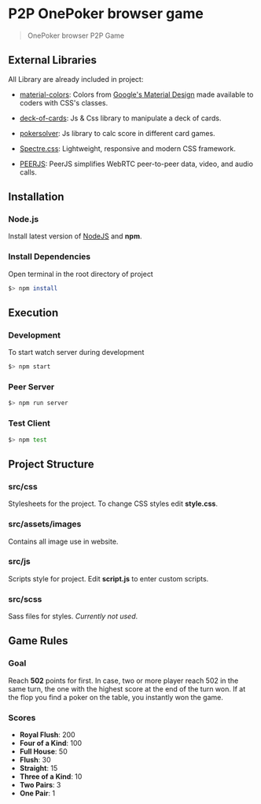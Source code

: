 # P2P OnePoker browser game

> OnePoker browser P2P Game

## External Libraries

All Library are already included in project:

- [material-colors](https://github.com/shuhei/material-colors): Colors from [Google's Material Design](https://material.io/guidelines/style/color.html#color-color-palette) made available to coders with CSS's classes.

- [deck-of-cards](https://github.com/pakastin/deck-of-cards): Js & Css library to manipulate a deck of cards.

- [pokersolver](https://github.com/goldfire/pokersolver): Js library to calc score in different card games.

- [Spectre.css](https://picturepan2.github.io/spectre/index.html): Lightweight, responsive and modern CSS framework.

- [PEERJS](http://peerjs.com/): PeerJS simplifies WebRTC peer-to-peer data, video, and audio calls.

## Installation

### Node.js

Install latest version of [NodeJS](https://nodejs.org/it/) and **npm**.

### Install Dependencies

Open terminal in the root directory of project

```bash
$> npm install
```

## Execution

### Development

To start watch server during development

```bash
$> npm start
```

### Peer Server

```bash
$> npm run server
```

### Test Client

```bash
$> npm test
```

## Project Structure

### src/css

Stylesheets for the project. To change CSS styles edit **style.css**.

### src/assets/images

Contains all image use in website.

### src/js

Scripts style for project. Edit **script.js** to enter custom scripts.

### src/scss

Sass files for styles. *Currently not used*.

## Game Rules

### Goal

Reach **502** points for first. In case, two or more player reach 502 in the same turn, the one with the highest score at the end of the turn won. If at the flop you find a poker on the table, you instantly won the game.

### Scores

- **Royal Flush**: 200
- **Four of a Kind**: 100
- **Full House**: 50
- **Flush**: 30
- **Straight**: 15
- **Three of a Kind**: 10
- **Two Pairs**: 3
- **One Pair**: 1